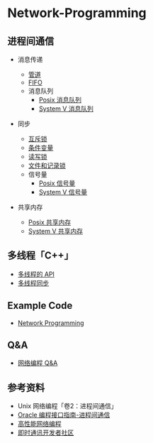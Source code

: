 # Network-Programming

## 进程间通信

* 消息传递
  + [管道](https://github.com/steveLauwh/Network-Programming/tree/master/pipe%20And%20FIFO)
  + [FIFO](https://github.com/steveLauwh/Network-Programming/tree/master/pipe%20And%20FIFO)
  + 消息队列
    + [Posix 消息队列](https://github.com/steveLauwh/Network-Programming/tree/master/Posix%20message%20queue)
    + [System V 消息队列](https://github.com/steveLauwh/Network-Programming/tree/master/System%20V%20message%20queue)
    
* 同步
  + [互斥锁](https://github.com/steveLauwh/Network-Programming/tree/master/Mutex%20And%20Condition%20Variable)
  + [条件变量](https://github.com/steveLauwh/Network-Programming/tree/master/Mutex%20And%20Condition%20Variable)
  + [读写锁](https://github.com/steveLauwh/Network-Programming/tree/master/Read-Write%20Lock)
  + [文件和记录锁](https://github.com/steveLauwh/Network-Programming/tree/master/Record%20Lock)
  + 信号量
    + [Posix 信号量](https://github.com/steveLauwh/Network-Programming/tree/master/Posix%20semaphore)
    + [System V 信号量](https://github.com/steveLauwh/Network-Programming/tree/master/System%20V%20semaphore)
  
* 共享内存
  + [Posix 共享内存](https://github.com/steveLauwh/Network-Programming/tree/master/Posix%20shared-memory)
  + [System V 共享内存](https://github.com/steveLauwh/Network-Programming/tree/master/System%20V%20shared-memory)

## 多线程「C++」

* [多线程的 API](https://github.com/steveLauwh/Network-Programming/blob/master/Multithreading/Basic%20API%20of%20Multi-threading.md)
* [多线程同步](https://github.com/steveLauwh/Network-Programming/blob/master/Multithreading/Multithread%20Synchronization.md)

## Example Code

* [Network Programming](https://github.com/steveLauwh/Network-Programming/tree/master/NPCode)

## Q&A

* [网络编程 Q&A](https://github.com/steveLauwh/Network-Programming/tree/master/Q-A)

## 参考资料

* Unix 网络编程「卷2：进程间通信」
* [Oracle 编程接口指南-进程间通信](http://docs.oracle.com/cd/E38902_01/html/E38880/svipc-38596.html#scrolltoc)
* [高性能网络编程](http://blog.csdn.net/column/details/high-perf-network.html)
* [即时通讯开发者社区](http://www.52im.net/thread-180-1-1.html)

